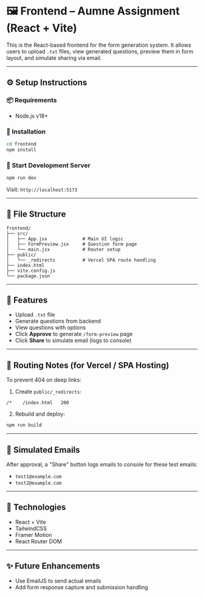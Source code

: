 # 🖼️ Frontend – Aumne Assignment (React + Vite)

This is the React-based frontend for the form generation system. It allows users to upload `.txt` files, view generated questions, preview them in form layout, and simulate sharing via email.

---

## ⚙️ Setup Instructions

### 📦 Requirements

* Node.js v18+

### 🔧 Installation

```bash
cd frontend
npm install
```

### 🚀 Start Development Server

```bash
npm run dev
```

Visit: `http://localhost:5173`

---

## 🧭 File Structure

```
frontend/
├── src/
│   ├── App.jsx             # Main UI logic
│   ├── FormPreview.jsx     # Question form page
│   └── main.jsx            # Router setup
├── public/
│   └── _redirects          # Vercel SPA route handling
├── index.html
├── vite.config.js
└── package.json
```

---

## 🧠 Features

* Upload `.txt` file
* Generate questions from backend
* View questions with options
* Click **Approve** to generate `/form-preview` page
* Click **Share** to simulate email (logs to console)

---

## 🔁 Routing Notes (for Vercel / SPA Hosting)

To prevent 404 on deep links:

1. Create `public/_redirects`:

```
/*    /index.html   200
```

2. Rebuild and deploy:

```bash
npm run build
```

---

## 🧪 Simulated Emails

After approval, a "Share" button logs emails to console for these test emails:

* `test1@example.com`
* `test2@example.com`

---

## 🔧 Technologies

* React + Vite
* TailwindCSS
* Framer Motion
* React Router DOM

---

## ✨ Future Enhancements

* Use EmailJS to send actual emails
* Add form response capture and submission handling
